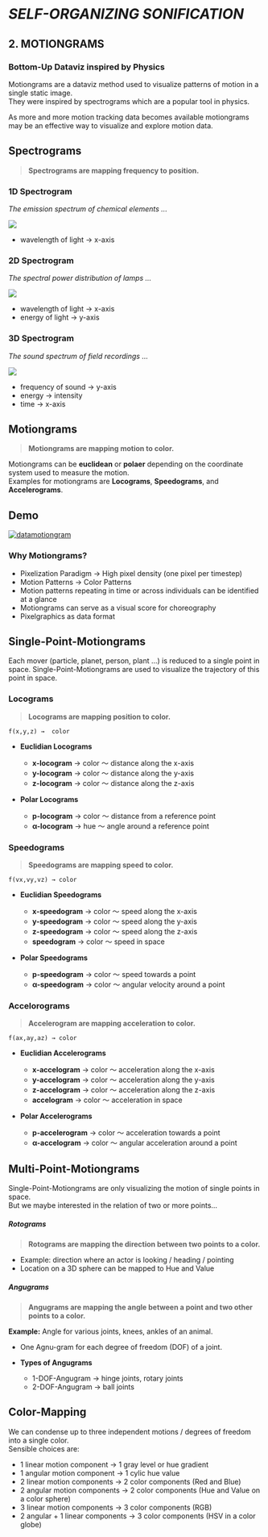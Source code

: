 # *SELF-ORGANIZING SONIFICATION*
## 2. MOTIONGRAMS
### Bottom-Up Dataviz inspired by Physics

Motiongrams are a dataviz method used to visualize patterns of motion in a single static image.  
They were inspired by spectrograms which are a popular tool in physics.  

As more and more motion tracking data becomes available motiongrams may be an effective way to visualize and explore motion data.


## Spectrograms

> **Spectrograms are mapping frequency to position.**

### 1D Spectrogram

*The emission spectrum of chemical elements ...*

![](1d-spectrogram.jpg)

* wavelength of light → x-axis

### 2D Spectrogram

*The spectral power distribution of lamps ...*

[![](2d-spectrogram.jpg)](http://www.popularmechanics.com/technology/gadgets/reviews/g164/incandescent-vs-compact-fluorescent-vs-led-ultimate-light-bulb-test/)

* wavelength of light → x-axis
* energy of light → y-axis

### 3D Spectrogram

*The sound spectrum of field recordings ...*

[![](3d-spectrogram.jpg)](http://luscinia.sourceforge.net/)

* frequency of sound → y-axis
* energy → intensity
* time → x-axis

## Motiongrams

> **Motiongrams are mapping motion to color.**

Motiongrams can be **euclidean** or **polaer** depending on the coordinate system used to measure the motion.  
Examples for motiongrams are **Locograms**, **Speedograms**, and **Accelerograms**.

## Demo

[![datamotiongram](data-motiongram.jpg)](https://github.com/bitcraftlab/motion-maps/)

### Why Motiongrams?

* Pixelization Paradigm  → High pixel density (one pixel per timestep)
* Motion Patterns → Color Patterns
* Motion patterns repeating in time or across individuals can be identified at a glance
* Motiongrams can serve as a visual score for choreography
* Pixelgraphics as data format

## Single-Point-Motiongrams

Each mover (particle, planet, person, plant ...) is reduced to a single point in space.   Single-Point-Motiongrams are used to visualize the trajectory of this point in space.  

### Locograms

> **Locograms are mapping position to color.**

`f(x,y,z) →  color`

* **Euclidian Locograms**
  * **x-locogram** → color ～ distance along the x-axis
  * **y-locogram** → color ～ distance along the y-axis
  * **z-locogram** → color ～ distance along the z-axis

* **Polar Locograms**
  * **p-locogram** → color ～ distance from a reference point
  * **α-locogram** → hue ～ angle around a reference point

### Speedograms

> **Speedograms are mapping speed to color.**

`f(vx,vy,vz) → color`

* **Euclidian Speedograms**
  * **x-speedogram** → color ～ speed along the x-axis
  * **y-speedogram** → color ～ speed along the y-axis
  * **z-speedogram** → color ～ speed along the z-axis
  * **speedogram** → color ～ speed in space

* **Polar Speedograms**
  * **p-speedogram** → color ～ speed towards a point
  * **α-speedogram** → color ～ angular velocity around a point


### Accelorograms

> **Accelerogram are mapping acceleration to color.**

`f(ax,ay,az) → color`

* **Euclidian Accelerograms**
  * **x-accelogram** → color ～ acceleration along the x-axis
  * **y-accelogram**  → color ～ acceleration along the y-axis
  * **z-accelogram** → color ～ acceleration along the z-axis
  * **accelogram** → color ～ acceleration in space

* **Polar Accelerograms**
  * **p-accelerogram** → color ～ acceleration towards a point
  * **α-accelogram** → color ～ angular acceleration around a point

## Multi-Point-Motiongrams

Single-Point-Motiongrams are only visualizing the motion of single points in space.  
But we maybe interested in the relation of two or more points...

##### Rotograms

> **Rotograms are mapping the direction between two points to a color.**

* Example: direction where an actor is looking / heading / pointing
* Location on a 3D sphere can be mapped to Hue and Value

##### Angugrams

> **Angugrams are mapping the angle between a point and two other points to a color.**

**Example:** Angle for various joints, knees, ankles of an animal.  
* One Agnu-gram for each degree of freedom (DOF) of a joint.

* **Types of Angugrams**

  * 1-DOF-Angugram →  hinge joints, rotary joints
  * 2-DOF-Angugram →  ball joints

## Color-Mapping

We can condense up to three independent motions / degrees of freedom into a single color.  
Sensible choices are:

* 1 linear motion component →  1 gray level or hue gradient
* 1 angular motion component → 1 cylic hue value
* 2 linear motion components → 2 color components (Red and Blue)
* 2 angular motion components →  2 color components (Hue and  Value on a color sphere)
* 3 linear motion components → 3 color components (RGB)
* 2 angular + 1 linear components → 3 color components (HSV in a color globe)
